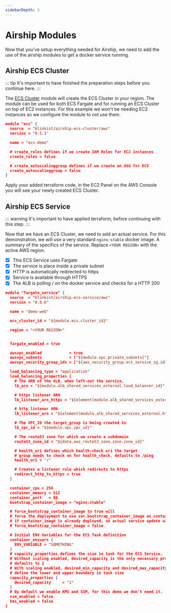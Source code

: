 ```yaml
---
sidebarDepth: 3
---
```


# Airship Modules

Now that you've setup everything needed for Airship, we need to add the use of the airship modules to get a docker service running. 


## Airship ECS Cluster

::: tip
It's important to have finished the preparation steps before you continue here. 
:::

The [ECS Cluster](https://github.com/blinkist/terraform-aws-airship-ecs-cluster) module will create the ECS Cluster in your region. The module can be used for both ECS Fargate and for running an ECS Cluster on top of EC2 instances. For this example we won't be needing EC2 instances so we configure the module to not use them.

```json
module "ecs" {
  source  = "blinkist/airship-ecs-cluster/aws"
  version = "0.5.1"

  name = "ecs-demo"

  # create_roles defines if we create IAM Roles for EC2 instances
  create_roles = false

  # create_autoscalinggroup defines if we create an ASG for ECS
  create_autoscalinggroup = false
}
```

Apply your added terraform code, in the EC2 Panel on the AWS Console you will see your newly created ECS Cluster.


## Airship ECS Service

::: warning
It's important to have applied terraform, before continuing with this step.
:::

Now that we have an ECS Cluster, we need to add an actual service. For this demonstration, we will use a very standard `nginx:stable` docker image. A summary of the specifics of the service. Replace `<YOUR REGION>` with the active AWS region.

- [x] This ECS Service uses Fargate
- [x] The service is place inside a private subnet
- [x] HTTP is automatically redirected to https
- [x] Service is available through HTTPS
- [x] The ALB is polling / on the docker service and checks for a HTTP 200

```json
module "fargate_service" {
  source  = "blinkist/airship-ecs-service/aws"
  version = "0.8.6"

  name = "demo-web"

  ecs_cluster_id = "${module.ecs.cluster_id}"

  region = "<YOUR REGION>"


  fargate_enabled = true

  awsvpc_enabled            = true
  awsvpc_subnets            = ["${module.vpc.private_subnets}"]
  awsvpc_security_group_ids = ["${aws_security_group.ecs_service_sg.id}"]

  load_balancing_type = "application"
  load_balancing_properties {
    # The ARN of the ALB, when left-out the service, 
    lb_arn = "${module.alb_shared_services_external.load_balancer_id}"

    # https listener ARN
    lb_listener_arn_https = "${element(module.alb_shared_services_external.https_listener_arns,0)}"

    # http listener ARN
    lb_listener_arn = "${element(module.alb_shared_services_external.http_tcp_listener_arns,0)}"

    # The VPC_ID the target_group is being created in
    lb_vpc_id = "${module.vpc.vpc_id}"

    # The route53 zone for which we create a subdomain
    route53_zone_id = "${data.aws_route53_zone.zone.zone_id}"

    # health_uri defines which health-check uri the target 
    # group needs to check on for health_check, defaults to /ping
    health_uri = "/"

    # Creates a listener rule which redirects to https
    redirect_http_to_https = true
  }

  container_cpu = 256
  container_memory = 512
  container_port   = 80
  bootstrap_container_image = "nginx:stable"

  # force_bootstrap_container_image to true will 
  # force the deployment to use var.bootstrap_container_image as container_image
  # if container_image is already deployed, no actual service update will happen
  # force_bootstrap_container_image = false

  # Initial ENV Variables for the ECS Task definition
  container_envvars {
    ENV_VARIABLE = "SOMETHING"
  }
  # capacity_properties defines the size in task for the ECS Service.
  # Without scaling enabled, desired_capacity is the only necessary property
  # defaults to 2
  # With scaling enabled, desired_min_capacity and desired_max_capacity 
  # define the lower and upper boundary in task size
  capacity_properties {
    desired_capacity     = "1"
  }
  # By default we enable KMS and SSM, for this demo we don't need it.
  ssm_enabled = false
  kms_enabled = false
}
```
